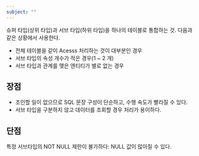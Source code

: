 ```yaml
---
subject: ""
---
```


슈퍼 타입(상위 타입)과 서브 타입(하위 타입)을 하나의 테이블로 통합하는 것. 다음과 같은 상황에서 사용한다.
- 전체 테이블을 같이 Acesss 처리하는 것이 대부분인 경우
- 서브 타입의 속성 개수가 적은 경우(1 ~ 2 개)
- 서브 타입과 관계를 맺은 엔티티가 별로 없는 경우
## 장점
- 조인할 일이 없으므로 SQL 문장 구성이 단순하고, 수행 속도가 빨라질 수 있다.
- 서브 타입을 구분하지 않고 데이터를 조회할 경우 처리가 용이하다.
## 단점
특정 서브타입의 NOT NULL 제한이 불가하다: NULL 값이 많아질 수 있다.
